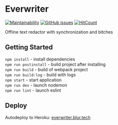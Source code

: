 # Everwriter
[![Maintainability](https://api.codeclimate.com/v1/badges/f65feee38941362f11f0/maintainability)](https://codeclimate.com/github/blurtech/everwriter-frontend/maintainability) [![GitHub issues](https://img.shields.io/github/issues/blurtech/everwriter-frontend.svg)](https://github.com/blurtech/everwriter-frontend/issues)  [![HitCount](http://hits.dwyl.io/blurtech/everwriter-frontend.svg)](http://hits.dwyl.io/blurtech/everwriter-frontend) 

Offline text redactor with synchronization and bitches

## Getting Started

`npm install` - install dependencies  
`npm run postinstall` - build project after installing  
`npm run build` - build of webpack project  
`npm run build:log` - build with logs  
`npm start` - start application  
`npm run dev` - launch nodemon  
`npm run lint` - launch eslint  

## Deploy

Autodeploy to Heroku: [everwriter.blur.tech](http://everwriter.blur.tech/)
